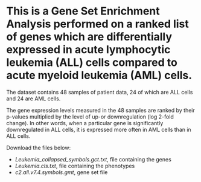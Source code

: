 # This is a Gene Set Enrichment Analysis performed on a ranked list of genes which are differentially expressed in acute lymphocytic leukemia (ALL) cells compared to acute myeloid leukemia (AML) cells. 

The dataset contains 48 samples of patient data, 24 of which are ALL cells and 24 are AML cells. 

The gene expression levels measured in the 48 samples are ranked by their p-values multiplied by the level of up-or downregulation (log 2-fold change). In other words, when a particular gene is significantly downregulated in ALL cells, it is expressed more often in AML cells than in ALL cells.

Download the files below:
* *Leukemia_collapsed_symbols.gct.txt*, file containing the genes
* *Leukemia.cls.txt*, file containing the phenotypes  
* *c2.all.v7.4.symbols.gmt*, gene set file





